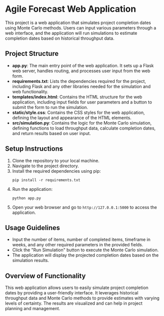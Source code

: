 # Agile Forecast Web Application

This project is a web application that simulates project completion dates using Monte Carlo methods. Users can input various parameters through a web interface, and the application will run simulations to estimate completion dates based on historical throughput data.

## Project Structure

- **app.py**: The main entry point of the web application. It sets up a Flask web server, handles routing, and processes user input from the web form.
- **requirements.txt**: Lists the dependencies required for the project, including Flask and any other libraries needed for the simulation and web functionality.
- **templates/index.html**: Contains the HTML structure for the web application, including input fields for user parameters and a button to submit the form to run the simulation.
- **static/style.css**: Contains the CSS styles for the web application, defining the layout and appearance of the HTML elements.
- **src/simulation.py**: Contains the logic for the Monte Carlo simulation, defining functions to load throughput data, calculate completion dates, and return results based on user input.

## Setup Instructions

1. Clone the repository to your local machine.
2. Navigate to the project directory.
3. Install the required dependencies using pip:
   ```
   pip install -r requirements.txt
   ```
4. Run the application:
   ```
   python app.py
   ```
5. Open your web browser and go to `http://127.0.0.1:5000` to access the application.

## Usage Guidelines

- Input the number of items, number of completed items, timeframe in weeks, and any other required parameters in the provided fields.
- Click the "Run Simulation" button to execute the Monte Carlo simulation.
- The application will display the projected completion dates based on the simulation results.

## Overview of Functionality

This web application allows users to easily simulate project completion dates by providing a user-friendly interface. It leverages historical throughput data and Monte Carlo methods to provide estimates with varying levels of certainty. The results are visualized and can help in project planning and management.